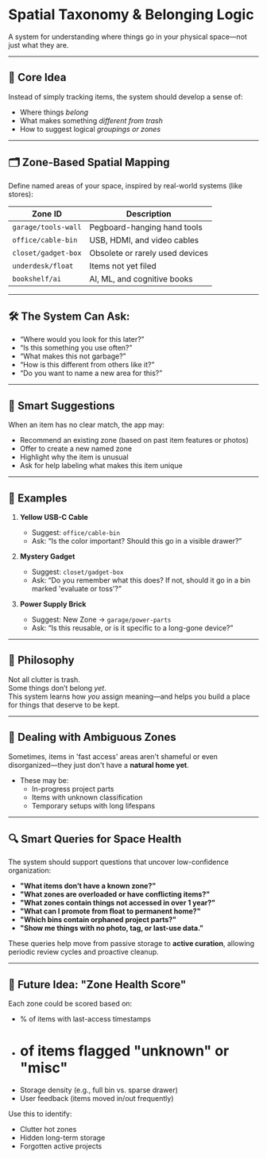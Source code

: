 # Spatial Taxonomy & Belonging Logic

A system for understanding where things go in your physical space—not just what they are.

---

## 🧠 Core Idea

Instead of simply tracking items, the system should develop a sense of:
- Where things *belong*
- What makes something *different from trash*
- How to suggest logical *groupings or zones*

---

## 🗂️ Zone-Based Spatial Mapping

Define named areas of your space, inspired by real-world systems (like stores):

| Zone ID             | Description                         |
|---------------------|-------------------------------------|
| `garage/tools-wall` | Pegboard-hanging hand tools         |
| `office/cable-bin`  | USB, HDMI, and video cables         |
| `closet/gadget-box` | Obsolete or rarely used devices     |
| `underdesk/float`   | Items not yet filed                 |
| `bookshelf/ai`      | AI, ML, and cognitive books         |

---

## 🛠️ The System Can Ask:

- “Where would you look for this later?”
- “Is this something you use often?”
- “What makes this not garbage?”
- “How is this different from others like it?”
- “Do you want to name a new area for this?”

---

## 🤖 Smart Suggestions

When an item has no clear match, the app may:
- Recommend an existing zone (based on past item features or photos)
- Offer to create a new named zone
- Highlight why the item is unusual
- Ask for help labeling what makes this item unique

---

## 🧺 Examples

1. **Yellow USB-C Cable**
   - Suggest: `office/cable-bin`
   - Ask: “Is the color important? Should this go in a visible drawer?”

2. **Mystery Gadget**
   - Suggest: `closet/gadget-box`
   - Ask: “Do you remember what this does? If not, should it go in a bin marked 'evaluate or toss'?”

3. **Power Supply Brick**
   - Suggest: New Zone → `garage/power-parts`
   - Ask: “Is this reusable, or is it specific to a long-gone device?”

---

## 🧠 Philosophy

Not all clutter is trash.  
Some things don’t belong *yet*.  
This system learns how *you* assign meaning—and helps you build a place for things that deserve to be kept.


---

## 🧠 Dealing with Ambiguous Zones

Sometimes, items in 'fast access' areas aren't shameful or even disorganized—they just don't have a **natural home yet**.

- These may be:
  - In-progress project parts
  - Items with unknown classification
  - Temporary setups with long lifespans

---

## 🔍 Smart Queries for Space Health

The system should support questions that uncover low-confidence organization:

- **"What items don’t have a known zone?"**
- **"What zones are overloaded or have conflicting items?"**
- **"What zones contain things not accessed in over 1 year?"**
- **"What can I promote from float to permanent home?"**
- **"Which bins contain orphaned project parts?"**
- **"Show me things with no photo, tag, or last-use data."**

These queries help move from passive storage to **active curation**, allowing periodic review cycles and proactive cleanup.

---

## 📍 Future Idea: "Zone Health Score"

Each zone could be scored based on:
- % of items with last-access timestamps
- # of items flagged "unknown" or "misc"
- Storage density (e.g., full bin vs. sparse drawer)
- User feedback (items moved in/out frequently)

Use this to identify:
- Clutter hot zones
- Hidden long-term storage
- Forgotten active projects

